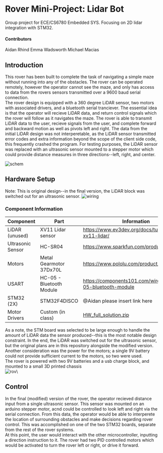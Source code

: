 # Rover Mini-Project: Lidar Bot
Group project for ECE/CS6780 Embedded SYS. Focusing on 2D lidar integration with STM32.
#### Contributors ####
Aidan Rhind
Emma Wadsworth
Michael Macias
## Introduction ##
This rover has been built to complete the task of navigating a simple maze without running into any of the obstacles. The rover can be operated remotely, however the operator cannot see the maze, and only has access to data from the rovers sensors transmitted over a 9600 baud serial connection.\
The rover design is equipped with a 360 degree LiDAR sensor, two motors with associated drivers, and a bluetooth serial tranciever. The essential idea is that the operator will recieve LiDAR data, and return control signals which the rover will follow as it navigates the maze. The rover is able to transmit LiDAR data to the user, recieve signals from the user, and complete forward and backward motion as well as pivots left and right.
The data from the initial LiDAR design was not interperetable, as the LiDAR sensor transmitted error codes and extra information beyond the scope of the client side code, this frequently crashed the program. For testing purposes, the LiDAR sensor was replaced with an ultrasonic sensor mounted to a stepper motor which could provide distance measures in three directions--left, right, and center.

![schem](https://user-images.githubusercontent.com/74335040/234171549-d08da05c-f69a-4462-8446-3461c402e0fd.jpg)
## Hardware Setup ##
Note: This is original design--in the final version, the LiDAR block was switched out for an ultrasonic sensor.
![wiring](https://user-images.githubusercontent.com/74335040/234171776-6e808a7f-367d-43e4-af37-32d20265b4e3.jpg)
### Component Information ###
Component|Part|Information|
--- | --- | --- 
LiDAR (unused) | XV11 Lidar sensor | https://www.ev3dev.org/docs/tutorials/using-xv11-lidar/ | 
Ultrasonic Sensor | HC-SR04 | https://www.sparkfun.com/products/15569
Motors | Metal Gearmotor 37Dx70L | https://www.pololu.com/product/4753 |
USART | HC-05 - Bluetooth Module | https://components101.com/wireless/hc-05-bluetooth-module |
STM32 (2X) | STM32F4DISCO | @Aidan please insert link here |
Motor Drivers | Custom (in class) | [HW_full_solution.zip](https://github.com/aidanrhind/Lidar_Bot_6780/files/11316879/HW_full_solution.zip)|

As a note, the STM board was selected to be large enough to handle the amount of LiDAR data the sensor produced--this is the most notable design constraint. In the end, the LiDAR was switched out for the ultrasonic sensor, but the original plans are in this repository alongside the modified version.\
Another consideration was the power for the motors; a single 9V battery could not provide sufficient current to the motors, so two were used.\
The rover is powered with two 9V batteries and a usb charge block, and mounted to a small 3D printed chassis\
![rov](https://user-images.githubusercontent.com/74335040/236120934-72d851d8-591c-48d5-b2a4-18016f8c012b.jpg)\
## Control ##
In the final (modified) version of the rover, the operator recieved distance input from a single ultrasonic sensor. This sensor was mounted on an arduino stepper motor, acnd could be controlled to look left and right via the serial connection. From this data, the operator would be able to interperete the location of surrounding obstacles and make decisions regarding rover control. This was accomplished on one of the two STM32 boards, separate from the rest of the rover systems.\
At this point, the user would interact with the other microcontroller, inputting a direction instruction to it. The rover had two PID controlled motors which would be activated to turn the rover left or right, or drive it forward.
